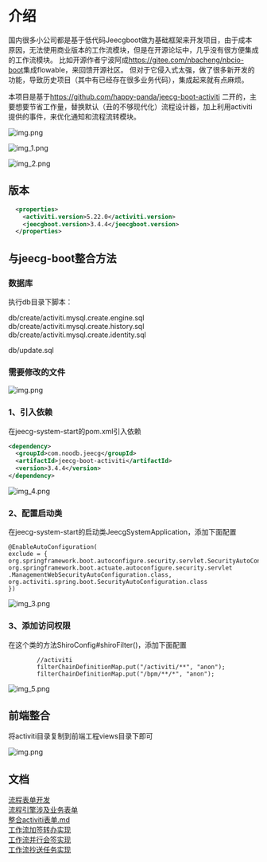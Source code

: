 
# 介绍 

  国内很多小公司都是基于低代码Jeecgboot做为基础框架来开发项目，由于成本原因，无法使用商业版本的工作流模块，但是在开源论坛中，几乎没有很方便集成的工作流模块。 比如开源作者宁波阿成<https://gitee.com/nbacheng/nbcio-boot>集成flowable，来回馈开源社区。
但对于它侵入式太强，做了很多新开发的功能，导致历史项目（其中有已经存在很多业务代码），集成起来就有点麻烦。  

  本项目是基于<https://github.com/happy-panda/jeecg-boot-activiti> 二开的，主要想要节省工作量，替换默认（丑的不够现代化）流程设计器，加上利用activiti提供的事件，来优化通知和流程流转模块。


![img.png](doc/static/img.png)

![img_1.png](doc/static/img_1.png)

![img_2.png](doc/static/img_2.png)


## 版本

```xml
  <properties>
    <activiti.version>5.22.0</activiti.version>
    <jeecgboot.version>3.4.4</jeecgboot.version>
  </properties>
```


## 与jeecg-boot整合方法

### 数据库

执行db目录下脚本：

db/create/activiti.mysql.create.engine.sql
db/create/activiti.mysql.create.history.sql
db/create/activiti.mysql.create.identity.sql

db/update.sql

### 需要修改的文件

![img.png](doc/static/img20241007.png)


### 1、引入依赖

在jeecg-system-start的pom.xml引入依赖

```xml
<dependency>
  <groupId>com.noodb.jeecg</groupId>
  <artifactId>jeecg-boot-activiti</artifactId>
  <version>3.4.4</version>
</dependency>
```
![img_4.png](doc/static/img_4.png)


### 2、配置启动类

在jeecg-system-start的启动类JeecgSystemApplication，添加下面配置

```text
@EnableAutoConfiguration(
exclude = {
org.springframework.boot.autoconfigure.security.servlet.SecurityAutoConfiguration.class,
org.springframework.boot.actuate.autoconfigure.security.servlet
.ManagementWebSecurityAutoConfiguration.class,
org.activiti.spring.boot.SecurityAutoConfiguration.class
})
```
![img_3.png](doc/static/img_3.png)


### 3、添加访问权限

在这个类的方法ShiroConfig#shiroFilter()，添加下面配置
```text
        //activiti
        filterChainDefinitionMap.put("/activiti/**", "anon");
        filterChainDefinitionMap.put("/bpm/**/*", "anon");
```

![img_5.png](doc/static/img_5.png)

## 前端整合
 将activiti目录复制到前端工程views目录下即可

![img.png](doc/static/img2024100711.png)
## 文档

[流程表单开发](./doc/流程表单开发.md)  
[流程引擎涉及业务表单](./doc/流程引擎涉及业务表单.md)  
[整合activiti表单.md](./doc/整合activiti流程.md)  
[工作流加签转办实现](./doc/activiti-加签转办实现.md)  
[工作流并行会签实现](./doc/activiti-并行会签实现.md)  
[工作流抄送任务实现](./doc/activiti-抄送任务实现.md)  

